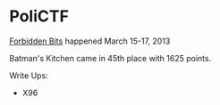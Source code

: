 # PoliCTF

[Forbidden Bits](http://ctf.forbiddenbits.net/) happened March 15-17,
2013

Batman's Kitchen came in 45th place with 1625 points.

Write Ups:
* X96
